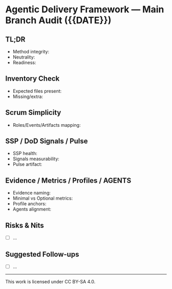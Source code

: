 # Agentic Delivery Framework — Main Branch Audit ({{DATE}})

## TL;DR
- Method integrity:
- Neutrality:
- Readiness:

## Inventory Check
- Expected files present:
- Missing/extra:

## Scrum Simplicity
- Roles/Events/Artifacts mapping:

## SSP / DoD Signals / Pulse
- SSP health:
- Signals measurability:
- Pulse artifact:

## Evidence / Metrics / Profiles / AGENTS
- Evidence naming:
- Minimal vs Optional metrics:
- Profile anchors:
- Agents alignment:

## Risks & Nits
- [ ] …

## Suggested Follow-ups
- [ ] …

---

This work is licensed under CC BY-SA 4.0.
